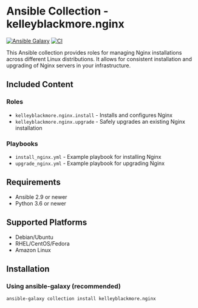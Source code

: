 # Ansible Collection - kelleyblackmore.nginx

[![Ansible Galaxy](https://img.shields.io/badge/galaxy-kelleyblackmore.nginx-blue.svg)](https://galaxy.ansible.com/kelleyblackmore/nginx)
[![CI](https://github.com/kelleyblackmore/nginx/actions/workflows/ansible-test.yml/badge.svg)](https://github.com/kelleyblackmore/nginx/actions/workflows/ansible-test.yml)

This Ansible collection provides roles for managing Nginx installations across different Linux distributions. It allows for consistent installation and upgrading of Nginx servers in your infrastructure.

## Included Content

### Roles

- `kelleyblackmore.nginx.install` - Installs and configures Nginx
- `kelleyblackmore.nginx.upgrade` - Safely upgrades an existing Nginx installation

### Playbooks

- `install_nginx.yml` - Example playbook for installing Nginx
- `upgrade_nginx.yml` - Example playbook for upgrading Nginx

## Requirements

- Ansible 2.9 or newer
- Python 3.6 or newer

## Supported Platforms

- Debian/Ubuntu
- RHEL/CentOS/Fedora
- Amazon Linux

## Installation

### Using ansible-galaxy (recommended)

```bash
ansible-galaxy collection install kelleyblackmore.nginx
